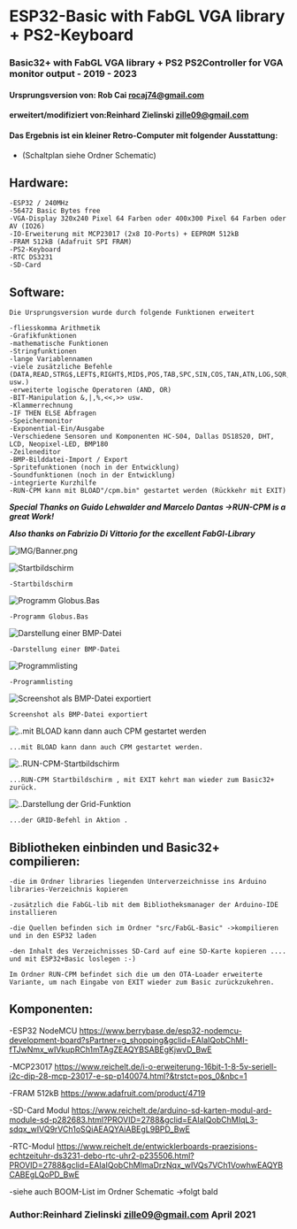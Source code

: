 # ESP32-Basic with FabGL VGA library + PS2-Keyboard
### Basic32+ with FabGL VGA library + PS2 PS2Controller for VGA monitor output - 2019 - 2023       
#### Ursprungsversion von: Rob Cai <rocaj74@gmail.com>
#### erweitert/modifiziert von:Reinhard Zielinski <zille09@gmail.com>                                                                   
#### Das Ergebnis ist ein kleiner Retro-Computer mit folgender Ausstattung:
- (Schaltplan siehe Ordner Schematic) 

## Hardware:
```
-ESP32 / 240MHz
-56472 Basic Bytes free
-VGA-Display 320x240 Pixel 64 Farben oder 400x300 Pixel 64 Farben oder AV (IO26)
-IO-Erweiterung mit MCP23017 (2x8 IO-Ports) + EEPROM 512kB 
-FRAM 512kB (Adafruit SPI FRAM)
-PS2-Keyboard 
-RTC DS3231 
-SD-Card
```



## Software:
```
Die Ursprungsversion wurde durch folgende Funktionen erweitert  

-fliesskomma Arithmetik
-Grafikfunktionen 	
-mathematische Funktionen 	
-Stringfunktionen 	
-lange Variablennamen  	
-viele zusätzliche Befehle (DATA,READ,STRG$,LEFT$,RIGHT$,MID$,POS,TAB,SPC,SIN,COS,TAN,ATN,LOG,SQR,PI usw.) 	
-erweiterte logische Operatoren (AND, OR) 	
-BIT-Manipulation &,|,%,<<,>> usw. 	
-Klammerrechnung 	
-IF THEN ELSE Abfragen 	
-Speichermonitor 	
-Exponential-Ein/Ausgabe 	
-Verschiedene Sensoren und Komponenten HC-S04, Dallas DS18S20, DHT, LCD, Neopixel-LED, BMP180 	
-Zeileneditor 
-BMP-Bilddatei-Import / Export
-Spritefunktionen (noch in der Entwicklung)
-Soundfunktionen (noch in der Entwicklung)
-integrierte Kurzhilfe
-RUN-CPM kann mit BLOAD"/cpm.bin" gestartet werden (Rückkehr mit EXIT)

```

***Special Thanks on Guido Lehwalder and Marcelo Dantas ->RUN-CPM is a great Work!***

***Also thanks on Fabrizio Di Vittorio for the excellent FabGl-Library***


![IMG/Banner.png](IMG/Banner.png?raw=true)




![Startbildschirm](IMG/start.JPG) 
```
-Startbildschirm
```

![Programm Globus.Bas](IMG/globus.JPG)
```
-Programm Globus.Bas
```

![Darstellung einer BMP-Datei](IMG/norw.JPG)
```
-Darstellung einer BMP-Datei
```

![Programmlisting](IMG/prgm.JPG)
```
-Programmlisting
```

![Screenshot als BMP-Datei exportiert](IMG/export.png)
```
Screenshot als BMP-Datei exportiert
```

![..mit BLOAD kann dann auch CPM gestartet werden](IMG/Bload.JPG)
```
...mit BLOAD kann dann auch CPM gestartet werden.
```

![..RUN-CPM-Startbildschirm](IMG/cpm.JPG)
```
...RUN-CPM Startbildschirm , mit EXIT kehrt man wieder zum Basic32+ zurück.
```

![..Darstellung der Grid-Funktion](IMG/sinus.png)
```
...der GRID-Befehl in Aktion .
```



## Bibliotheken einbinden und Basic32+ compilieren:
```
-die im Ordner libraries liegenden Unterverzeichnisse ins Arduino libraries-Verzeichnis kopieren

-zusätzlich die FabGL-lib mit dem Bibliotheksmanager der Arduino-IDE installieren

-die Quellen befinden sich im Ordner "src/FabGL-Basic" ->kompilieren und in den ESP32 laden

-den Inhalt des Verzeichnisses SD-Card auf eine SD-Karte kopieren .... und mit ESP32+Basic loslegen :-)

Im Ordner RUN-CPM befindet sich die um den OTA-Loader erweiterte Variante, um nach Eingabe von EXIT wieder zum Basic zurückzukehren.
```

## Komponenten:

-ESP32 NodeMCU https://www.berrybase.de/esp32-nodemcu-development-board?sPartner=g_shopping&gclid=EAIaIQobChMI-fTJwNmx_wIVkupRCh1mTAgZEAQYBSABEgKjwvD_BwE

-MCP23017 https://www.reichelt.de/i-o-erweiterung-16bit-1-8-5v-seriell-i2c-dip-28-mcp-23017-e-sp-p140074.html?&trstct=pos_0&nbc=1

-FRAM 512kB https://www.adafruit.com/product/4719

-SD-Card Modul https://www.reichelt.de/arduino-sd-karten-modul-ard-module-sd-p282683.html?PROVID=2788&gclid=EAIaIQobChMIqL3-sdqx_wIVQ9rVCh1oSQiAEAQYAiABEgL9BPD_BwE

-RTC-Modul https://www.reichelt.de/entwicklerboards-praezisions-echtzeituhr-ds3231-debo-rtc-uhr2-p235506.html?PROVID=2788&gclid=EAIaIQobChMImaDrzNqx_wIVQs7VCh1VowhwEAQYBCABEgLQoPD_BwE

-siehe auch BOOM-List im Ordner Schematic ->folgt bald

 ### Author:Reinhard Zielinski <zille09@gmail.com> April 2021
